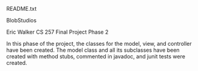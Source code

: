 README.txt

BlobStudios

Eric Walker
CS 257 Final Project Phase 2

In this phase of the project, the classes for the model, view, and controller have been created. The model class and all its subclasses have been created with method stubs, commented in javadoc, and junit tests were created.